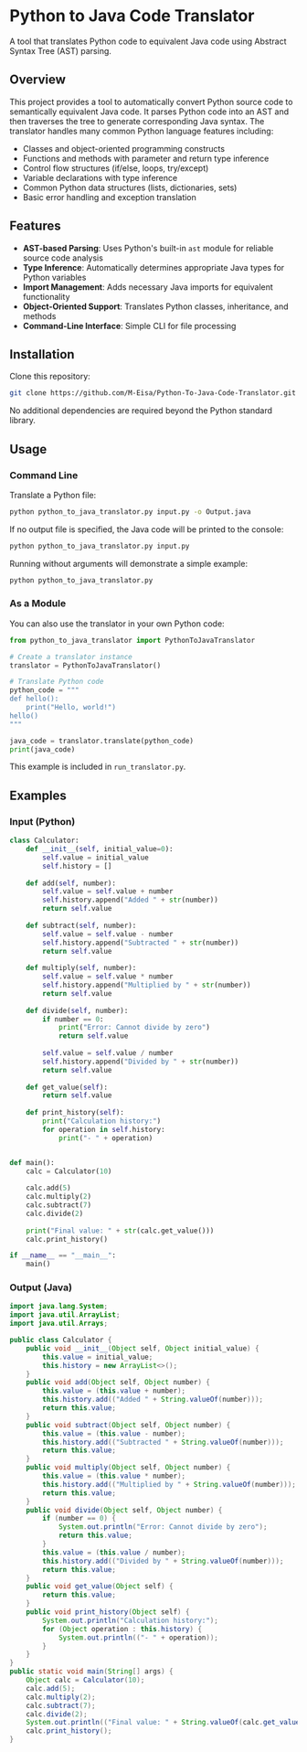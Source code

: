 # Python to Java Code Translator

A tool that translates Python code to equivalent Java code using Abstract Syntax Tree (AST) parsing.

## Overview

This project provides a tool to automatically convert Python source code to semantically equivalent Java code. It parses Python code into an AST and then traverses the tree to generate corresponding Java syntax. The translator handles many common Python language features including:

- Classes and object-oriented programming constructs
- Functions and methods with parameter and return type inference
- Control flow structures (if/else, loops, try/except)
- Variable declarations with type inference
- Common Python data structures (lists, dictionaries, sets)
- Basic error handling and exception translation

## Features

- **AST-based Parsing**: Uses Python's built-in `ast` module for reliable source code analysis
- **Type Inference**: Automatically determines appropriate Java types for Python variables
- **Import Management**: Adds necessary Java imports for equivalent functionality
- **Object-Oriented Support**: Translates Python classes, inheritance, and methods
- **Command-Line Interface**: Simple CLI for file processing

## Installation

Clone this repository:

```bash
git clone https://github.com/M-Eisa/Python-To-Java-Code-Translator.git
```

No additional dependencies are required beyond the Python standard library.

## Usage

### Command Line

Translate a Python file:

```bash
python python_to_java_translator.py input.py -o Output.java
```

If no output file is specified, the Java code will be printed to the console:

```bash
python python_to_java_translator.py input.py
```

Running without arguments will demonstrate a simple example:

```bash
python python_to_java_translator.py
```

### As a Module

You can also use the translator in your own Python code:

```python
from python_to_java_translator import PythonToJavaTranslator

# Create a translator instance
translator = PythonToJavaTranslator()

# Translate Python code
python_code = """
def hello():
    print("Hello, world!")
hello()
"""

java_code = translator.translate(python_code)
print(java_code)
```

This example is included in `run_translator.py`.

## Examples

### Input (Python)

```python
class Calculator:
    def __init__(self, initial_value=0):
        self.value = initial_value
        self.history = []
    
    def add(self, number):
        self.value = self.value + number
        self.history.append("Added " + str(number))
        return self.value
    
    def subtract(self, number):
        self.value = self.value - number
        self.history.append("Subtracted " + str(number))
        return self.value
    
    def multiply(self, number):
        self.value = self.value * number
        self.history.append("Multiplied by " + str(number))
        return self.value
    
    def divide(self, number):
        if number == 0:
            print("Error: Cannot divide by zero")
            return self.value
        
        self.value = self.value / number
        self.history.append("Divided by " + str(number))
        return self.value
    
    def get_value(self):
        return self.value
    
    def print_history(self):
        print("Calculation history:")
        for operation in self.history:
            print("- " + operation)


def main():
    calc = Calculator(10)
    
    calc.add(5)
    calc.multiply(2)
    calc.subtract(7)
    calc.divide(2)
    
    print("Final value: " + str(calc.get_value()))
    calc.print_history()

if __name__ == "__main__":
    main()
```

### Output (Java)

```java
import java.lang.System;
import java.util.ArrayList;
import java.util.Arrays;

public class Calculator {
    public void __init__(Object self, Object initial_value) {
        this.value = initial_value;
        this.history = new ArrayList<>();
    }
    public void add(Object self, Object number) {
        this.value = (this.value + number);
        this.history.add(("Added " + String.valueOf(number)));
        return this.value;
    }
    public void subtract(Object self, Object number) {
        this.value = (this.value - number);
        this.history.add(("Subtracted " + String.valueOf(number)));
        return this.value;
    }
    public void multiply(Object self, Object number) {
        this.value = (this.value * number);
        this.history.add(("Multiplied by " + String.valueOf(number)));
        return this.value;
    }
    public void divide(Object self, Object number) {
        if (number == 0) {
            System.out.println("Error: Cannot divide by zero");
            return this.value;
        }
        this.value = (this.value / number);
        this.history.add(("Divided by " + String.valueOf(number)));
        return this.value;
    }
    public void get_value(Object self) {
        return this.value;
    }
    public void print_history(Object self) {
        System.out.println("Calculation history:");
        for (Object operation : this.history) {
            System.out.println(("- " + operation));
        }
    }
}
public static void main(String[] args) {
    Object calc = Calculator(10);
    calc.add(5);
    calc.multiply(2);
    calc.subtract(7);
    calc.divide(2);
    System.out.println(("Final value: " + String.valueOf(calc.get_value())));
    calc.print_history();
}
```
